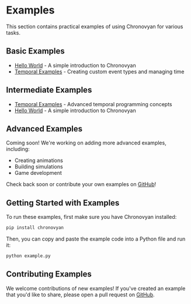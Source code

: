 # Examples

This section contains practical examples of using Chronovyan for various tasks.

## Basic Examples

- [Hello World](hello_world.md) - A simple introduction to Chronovyan
- [Temporal Examples](temporal_examples.md) - Creating custom event types and managing time

## Intermediate Examples

- [Temporal Examples](temporal_examples.md) - Advanced temporal programming concepts
- [Hello World](hello_world.md) - A simple introduction to Chronovyan

## Advanced Examples

Coming soon! We're working on adding more advanced examples, including:

- Creating animations
- Building simulations
- Game development

Check back soon or contribute your own examples on [GitHub](https://github.com/Chronovyan/Chronovyan.github.io)!

## Getting Started with Examples

To run these examples, first make sure you have Chronovyan installed:

```bash
pip install chronovyan
```

Then, you can copy and paste the example code into a Python file and run it:

```bash
python example.py
```

## Contributing Examples

We welcome contributions of new examples! If you've created an example that you'd like to share, please open a pull request on [GitHub](https://github.com/Chronovyan/Chronovyan.github.io).
